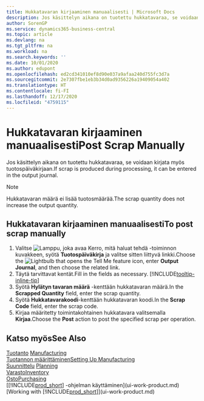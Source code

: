 ```yaml
---
title: Hukkatavaran kirjaaminen manuaalisesti | Microsoft Docs
description: Jos käsittelyn aikana on tuotettu hukkatavaraa, se voidaan syöttää myös tuotospäiväkirjaan. Huomaa, että hukkatavaran määrä ei lisää tuotosmäärää.
author: SorenGP
ms.service: dynamics365-business-central
ms.topic: article
ms.devlang: na
ms.tgt_pltfrm: na
ms.workload: na
ms.search.keywords: ''
ms.date: 10/01/2020
ms.author: edupont
ms.openlocfilehash: ed2cd341010ef8d90e037a9afaa240d755fc3d7a
ms.sourcegitcommit: 2e7307fbe1eb3b34d0ad9356226a19409054a402
ms.translationtype: HT
ms.contentlocale: fi-FI
ms.lasthandoff: 12/17/2020
ms.locfileid: "4759115"
---
```

# <a name="post-scrap-manually"></a><span data-ttu-id="14f2a-104">Hukkatavaran kirjaaminen manuaalisesti</span><span class="sxs-lookup"><span data-stu-id="14f2a-104">Post Scrap Manually</span></span>
<span data-ttu-id="14f2a-105">Jos käsittelyn aikana on tuotettu hukkatavaraa, se voidaan kirjata myös tuotospäiväkirjaan.</span><span class="sxs-lookup"><span data-stu-id="14f2a-105">If scrap is produced during processing, it can be entered in the output journal.</span></span> 

> [!NOTE]
> <span data-ttu-id="14f2a-106">Hukkatavaran määrä ei lisää tuotosmäärää.</span><span class="sxs-lookup"><span data-stu-id="14f2a-106">The scrap quantity does not increase the output quantity.</span></span>  

## <a name="to-post-scrap-manually"></a><span data-ttu-id="14f2a-107">Hukkatavaran kirjaaminen manuaalisesti</span><span class="sxs-lookup"><span data-stu-id="14f2a-107">To post scrap manually</span></span>  
1. <span data-ttu-id="14f2a-108">Valitse ![Lamppu, joka avaa Kerro, mitä haluat tehdä -toiminnon](media/ui-search/search_small.png "Kerro, mitä haluat tehdä") kuvakkeen, syötä **Tuotospäiväkirja** ja valitse sitten liittyvä linkki.</span><span class="sxs-lookup"><span data-stu-id="14f2a-108">Choose the ![Lightbulb that opens the Tell Me feature](media/ui-search/search_small.png "Tell me what you want to do") icon, enter **Output Journal**, and then choose the related link.</span></span>  
2. <span data-ttu-id="14f2a-109">Täytä tarvittavat kentät.</span><span class="sxs-lookup"><span data-stu-id="14f2a-109">Fill in the fields as necessary.</span></span> [!INCLUDE[tooltip-inline-tip](includes/tooltip-inline-tip_md.md)]  
3. <span data-ttu-id="14f2a-110">Syötä **Hylätyn tavaran määrä** -kenttään hukkatavaran määrä.</span><span class="sxs-lookup"><span data-stu-id="14f2a-110">In the **Scrapped Quantity** field, enter the scrap quantity.</span></span>  
4. <span data-ttu-id="14f2a-111">Syötä **Hukkatavarakoodi**-kenttään hukkatavaran koodi.</span><span class="sxs-lookup"><span data-stu-id="14f2a-111">In the **Scrap Code** field, enter the scrap code.</span></span>  
5. <span data-ttu-id="14f2a-112">Kirjaa määritetty toimintakohtainen hukkatavara valitsemalla **Kirjaa**.</span><span class="sxs-lookup"><span data-stu-id="14f2a-112">Choose the **Post** action to post the specified scrap per operation.</span></span>  

## <a name="see-also"></a><span data-ttu-id="14f2a-113">Katso myös</span><span class="sxs-lookup"><span data-stu-id="14f2a-113">See Also</span></span>  
<span data-ttu-id="14f2a-114">[Tuotanto](production-manage-manufacturing.md)  </span><span class="sxs-lookup"><span data-stu-id="14f2a-114">[Manufacturing](production-manage-manufacturing.md)  </span></span>  
[<span data-ttu-id="14f2a-115">Tuotannon määrittäminen</span><span class="sxs-lookup"><span data-stu-id="14f2a-115">Setting Up Manufacturing</span></span>](production-configure-production-processes.md)  
<span data-ttu-id="14f2a-116">[Suunnittelu](production-planning.md)    </span><span class="sxs-lookup"><span data-stu-id="14f2a-116">[Planning](production-planning.md)    </span></span>  
[<span data-ttu-id="14f2a-117">Varasto</span><span class="sxs-lookup"><span data-stu-id="14f2a-117">Inventory</span></span>](inventory-manage-inventory.md)  
[<span data-ttu-id="14f2a-118">Osto</span><span class="sxs-lookup"><span data-stu-id="14f2a-118">Purchasing</span></span>](purchasing-manage-purchasing.md)  
<span data-ttu-id="14f2a-119">[[!INCLUDE[prod_short](includes/prod_short.md)] -ohjelman käyttäminen](ui-work-product.md)</span><span class="sxs-lookup"><span data-stu-id="14f2a-119">[Working with [!INCLUDE[prod_short](includes/prod_short.md)]](ui-work-product.md)</span></span>
